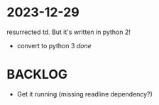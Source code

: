 # 2023-12-29

resurrected td.  But it's written in python 2!

* convert to python 3 _done_

# BACKLOG

* Get it running (missing readline dependency?)


